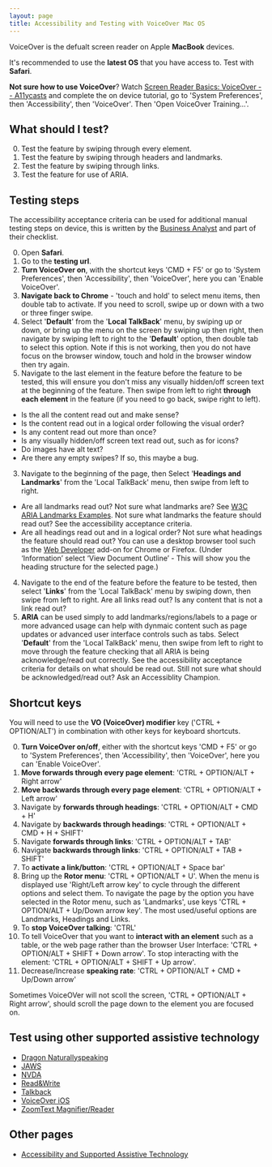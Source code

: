 ```yaml
---
layout: page
title: Accessibility and Testing with VoiceOver Mac OS
---
```


VoiceOver is the defualt screen reader on Apple **MacBook** devices. 

It's recommended to use the **latest OS** that you have access to. Test with **Safari**.

**Not sure how to use VoiceOver**? Watch [Screen Reader Basics: VoiceOver -- A11ycasts](https://www.youtube.com/watch?list=PLNYkxOF6rcICWx0C9LVWWVqvHlYJyqw7g&params=OAFIAVgF&v=5R-6WvAihms&mode=NORMAL&app=desktop) and complete the on device tutorial, go to 'System Preferences', then 'Accessibility', then 'VoiceOver'. Then 'Open VoiceOver Training...'. 

## What should I test?
0. Test the feature by swiping through every element.
1. Test the feature by swiping through headers and landmarks.
2. Test the feature by swiping through links.
2. Test the feature for use of ARIA.

## Testing steps

The accessibility acceptance criteria can be used for additional manual testing steps on device, this is written by the [Business Analyst](accessibility-news-and-business-analysts) and part of their checklist.

0. Open **Safari**.
1. Go to the **testing url**.
0. **Turn VoiceOver on**, with the shortcut keys 'CMD + F5' or go to 'System Preferences', then 'Accessibility', then 'VoiceOver', here you can 'Enable VoiceOver'. 
1. **Navigate back to Chrome** - 'touch and hold' to select menu items, then double tab to activate. If you need to scroll, swipe up or down with a two or three finger swipe.
2. Select '**Default**' from the '**Local TalkBack**' menu, by swiping up or down, or bring up the menu on the screen by swiping up then right, then navigate by swiping left to right to the '**Default**' option, then double tab to select this option. Note if this is not working, then you do not have focus on the browser window, touch and hold in the browser window then try again.
2. Navigate to the last element in the feature before the feature to be tested, this will ensure you don't miss any visually hidden/off screen text at the beginning of the feature. Then swipe from left to right **through each element** in the feature (if you need to go back, swipe right to left). 
- Is the all the content read out and make sense? 
- Is the content read out in a logical order following the visual order? 
- Is any content read out more than once?
- Is any visually hidden/off screen text read out, such as for icons?
- Do images have alt text?
- Are there any empty swipes? If so, this maybe a bug.
3. Navigate to the beginning of the page, then Select '**Headings and Landmarks**' from the 'Local TalkBack' menu, then swipe from left to right.
- Are all landmarks read out? Not sure what landmarks are? See [W3C ARIA Landmarks Examples](https://w3c.github.io/aria-practices/examples/landmarks/index.html). Not sure what landmarks the feature should read out? See the accessibility acceptance criteria.
- Are all headings read out and in a logical order? Not sure what headings the feature should read out? You can use a desktop browser tool such as the [Web Developer](https://chrome.google.com/webstore/detail/web-developer/bfbameneiokkgbdmiekhjnmfkcnldhhm) add-on for Chrome or Firefox. (Under ‘Information’ select ‘View Document Outline’ - This will show you the heading structure for the selected page.) 
4. Navigate to the end of the feature before the feature to be tested, then select '**Links**' from the 'Local TalkBack' menu by swiping down, then swipe from left to right. Are all links read out? Is any content that is not a link read out?
5. **ARIA** can be used simply to add landmarks/regions/labels to a page or more advanced usage can help with dynmaic content such as page updates or advanced user interface controls such as tabs. Select '**Default**' from the 'Local TalkBack' menu, then swipe from left to right to move through the feature checking that all ARIA is being acknowledge/read out correctly. See the accessibility acceptance criteria for details on what should be read out. Still not sure what should be acknowledged/read out? Ask an Accessiblity Champion.

## Shortcut keys
You will need to use the **VO (VoiceOver) modifier** key ('CTRL + OPTION/ALT') in combination with other keys for keyboard shortcuts.

0. **Turn VoiceOver on/off**, either with the shortcut keys 'CMD + F5' or go to 'System Preferences', then 'Accessibility', then 'VoiceOver', here you can 'Enable VoiceOver'. 
1. **Move forwards through every page element**: 'CTRL + OPTION/ALT + Right arrow'
2. **Move backwards through every page element**: 'CTRL + OPTION/ALT + Left arrow'
3. Navigate by **forwards through headings**: 'CTRL + OPTION/ALT + CMD + H'
3. Navigate by **backwards through headings**: 'CTRL + OPTION/ALT + CMD + H + SHIFT'
4. Navigate **forwards through links**: 'CTRL + OPTION/ALT + TAB'
5. Navigate **backwards through links**: 'CTRL + OPTION/ALT + TAB + SHIFT'
6. To **activate a link/button**: 'CTRL + OPTION/ALT + Space bar'
7. Bring up the **Rotor menu**: 'CTRL + OPTION/ALT + U'. When the menu is displayed use 'Right/Left arrow key' to cycle through the different options and select them. To navigate the page by the option you have selected in the Rotor menu, such as 'Landmarks', use keys 'CTRL + OPTION/ALT + Up/Down arrow key'. The most used/useful options are Landmarks, Headings and Links.
8. To **stop VoiceOver talking**: 'CTRL'
9. To tell VoiceOver that you want to **interact with an element** such as a table, or the web page rather than the browser User Interface: 'CTRL + OPTION/ALT + SHIFT + Down arrow'. To stop interacting with the element: 'CTRL + OPTION/ALT + SHIFT + Up arrow'.
10. Decrease/Increase **speaking rate**: 'CTRL + OPTION/ALT + CMD + Up/Down arrow'

Sometimes VoiceOVer will not scoll the screen, 'CTRL + OPTION/ALT + Right arrow', should scroll the page down to the element you are focused on.

## Test using other supported assistive technology

- [Dragon Naturallyspeaking](accessibility-and-testing-with-dragon)
- [JAWS](accessibility-and-testing-with-jaws)
- [NVDA](accessibility-and-testing-with-nvda)
- [Read&Write](accessibility-and-testing-with-read-and-write)
- [Talkback](accessibility-and-testing-with-talkback)
- [VoiceOver iOS](accessibility-and-testing-with-voiceover-ios)
- [ZoomText Magnifier/Reader](accessibility-and-testing-with-zoomtext)

## Other pages

- [Accessibility and Supported Assistive Technology](accessibility-and-supported-assistive-technology)